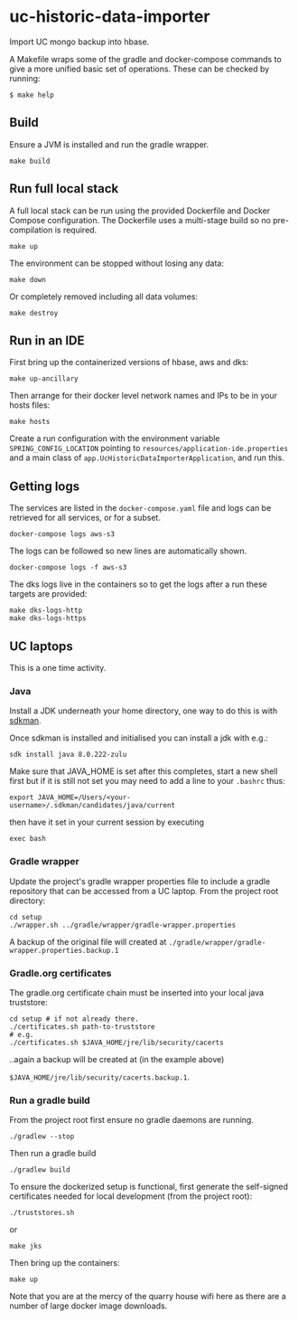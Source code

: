 # uc-historic-data-importer

Import UC mongo backup into hbase.


A Makefile wraps some of the gradle and docker-compose commands to give a
more unified basic set of operations. These can be checked by running:

```
$ make help
```

## Build

Ensure a JVM is installed and run the gradle wrapper.

```
make build
```

## Run full local stack

A full local stack can be run using the provided Dockerfile and Docker
Compose configuration. The Dockerfile uses a multi-stage build so no
pre-compilation is required.

```
make up
```

The environment can be stopped without losing any data:

```
make down
```

Or completely removed including all data volumes:

```
make destroy
```

## Run in an IDE

First bring up the containerized versions of hbase, aws and dks:

```
make up-ancillary
```

Then arrange for their docker level network names and IPs to be in your hosts files:

```
make hosts
```

Create a run configuration with the environment variable `SPRING_CONFIG_LOCATION`
pointing to `resources/application-ide.properties` and a main class of
`app.UcHistoricDataImporterApplication`, and run this.

## Getting logs

The services are listed in the `docker-compose.yaml` file and logs can be
retrieved for all services, or for a subset.

```
docker-compose logs aws-s3
```

The logs can be followed so new lines are automatically shown.

```
docker-compose logs -f aws-s3
```

The dks logs live in the containers so to get the logs after a run these targets are provided:

```
make dks-logs-http
make dks-logs-https
```

## UC laptops

This is a one time activity.

### Java

Install a JDK underneath your home directory, one way to do this is with
[sdkman](https://sdkman.io).

Once sdkman is installed and initialised you can install a jdk with e.g.:

```
sdk install java 8.0.222-zulu
```

Make sure that JAVA_HOME is set after this completes, start a new shell first
but if it is still not set you may need to add a line to your `.bashrc` thus:

```
export JAVA_HOME=/Users/<your-username>/.sdkman/candidates/java/current
```

then have it set in your current session by executing

```
exec bash
```

### Gradle wrapper

Update the project's gradle wrapper properties file to include a gradle
repository that can be accessed from a UC laptop. From the project root
directory:

```
cd setup
./wrapper.sh ../gradle/wrapper/gradle-wrapper.properties
```

A backup of the original file will created at
`./gradle/wrapper/gradle-wrapper.properties.backup.1`

### Gradle.org certificates

The gradle.org certificate chain must be inserted into your local java
truststore:

```
cd setup # if not already there.
./certificates.sh path-to-truststore
# e.g.
./certificates.sh $JAVA_HOME/jre/lib/security/cacerts
```

..again a backup will be created at (in the example above)

`$JAVA_HOME/jre/lib/security/cacerts.backup.1`.

### Run a gradle build

From the project root first ensure no gradle daemons are running.

```
./gradlew --stop
```

Then run a gradle build
```
./gradlew build
```

To ensure the dockerized setup is functional, first generate the self-signed
certificates needed for local development (from the project root):

```
./truststores.sh
```
or
```
make jks
```

Then bring up the containers:

```
make up
```

Note that you are at the mercy of the quarry house wifi here as there are a
number of large docker image downloads.

